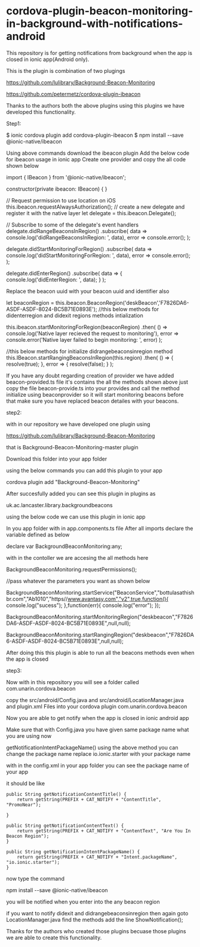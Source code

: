 # cordova-plugin-beacon-monitoring-in-background-with-notifications-android

This repository is for getting notifications from background when the app is closed in ionic app(Android only).



This is the plugin is combination of two plugings

https://github.com/lulibrary/Background-Beacon-Monitoring

https://github.com/petermetz/cordova-plugin-ibeacon

Thanks to the authors both the above plugins using this plugins we have developed this functionality.


Step1:

$ ionic cordova plugin add cordova-plugin-ibeacon
$ npm install --save @ionic-native/ibeacon

Using above commands download the ibeacon plugin
Add the below code for ibeacon usage in ionic app
Create one provider and copy the all code shown below


import { IBeacon } from '@ionic-native/ibeacon';

constructor(private ibeacon: IBeacon) { }

// Request permission to use location on iOS
this.ibeacon.requestAlwaysAuthorization();
// create a new delegate and register it with the native layer
let delegate = this.ibeacon.Delegate();

// Subscribe to some of the delegate's event handlers
delegate.didRangeBeaconsInRegion()
.subscribe(
data => console.log('didRangeBeaconsInRegion: ', data),
error => console.error();
);

delegate.didStartMonitoringForRegion()
.subscribe(
data => console.log('didStartMonitoringForRegion: ', data),
error => console.error();
);

delegate.didEnterRegion()
.subscribe(
data => {
console.log('didEnterRegion: ', data);
}
);


Replace the beacon uuid with your beacon uuid and identifier also

let beaconRegion = this.ibeacon.BeaconRegion('deskBeacon','F7826DA6-ASDF-ASDF-8024-BC5B71E0893E');
//this below methods for didenterregion and didexit regions methods intialization

this.ibeacon.startMonitoringForRegion(beaconRegion)
.then(
() => console.log('Native layer recieved the request to monitoring'),
error => console.error('Native layer failed to begin monitoring: ', error)
);

//this below methods for initialize didrangebeaconsinregion method
this.IBeacon.startRangingBeaconsInRegion(this.region)
.then(
() => {
resolve(true);
},
error => {
resolve(false);
}
);

If you have any doubt regarding creation of provider we have added beacon-provided.ts file it's contains the all the methods shown above
just copy the file beacon-provide.ts into your provides and call the method initialize using beaconprovider so it will start monitoring beacons
before that make sure you have replaced beacon detailes with your beacons.


step2:

with in our repository we have developed one plugin using

https://github.com/lulibrary/Background-Beacon-Monitoring

that is Background-Beacon-Monitoring-master plugin

Download this folder into your app folder


using the below commands you can add this plugin to your app

cordova plugin add "Background-Beacon-Monitoring"

After succesfully added you can see this plugin in plugins as

uk.ac.lancaster.library.backgroundbeacons


using the below code we can use this plugin in ionic app


In you app folder with in app.components.ts file
After all imports declare the variable defined as below

declare var BackgroundBeaconMonitoring:any;

with in the contoller we are accesing the all methods here

BackgroundBeaconMonitoring.requestPermissions();

//pass whatever the parameters you want as shown below

BackgroundBeaconMonitoring.startService("BeaconService","bottulasathishbr.com","Ab1010","https//www.avantasy.com","v2",true,function(){
console.log("sucess");
},function(err){
console.log("error");
});

BackgroundBeaconMonitoring.startMonitoringRegion("deskbeacon","F7826DA6-ASDF-ASDF-8024-BC5B71E0893E",null,null);

BackgroundBeaconMonitoring.startRangingRegion("deskbeacon","F7826DA6-ASDF-ASDF-8024-BC5B71E0893E",null,null);

After doing this this plugin is able to run all the beacons methods even when the app is closed



step3:

Now with in this repository you will see a folder called 
com.unarin.cordova.beacon

copy the src/android/Config.java and src/android/LocationManager.java and plugin.xml Files into your cordova plugin com.unarin.cordova.beacon


Now you are able to get notify when the app is closed in ionic android app

Make sure that with Config.java you have given same package name what you are using now 

getNotificationIntentPackageName()
using the above method you can change the package name
replace io.ionic.starter with your package name


with in the config.xml in your app folder you can see the package name of your app

it should be like

<widget id="com.ionicframework.appname" version="0.0.1" xmlns="http://www.w3.org/ns/widgets" xmlns:cdv="http://cordova.apache.org/ns/1.0"> 


	public String getNotificationContentTitle() {
		return getString(PREFIX + CAT_NOTIFY + "ContentTitle", "PromoNear");
	
	}

	public String getNotificationContentText() {
		return getString(PREFIX + CAT_NOTIFY + "ContentText", "Are You In Beacon Region");
	}

	public String getNotificationIntentPackageName() {
		return getString(PREFIX + CAT_NOTIFY + "Intent.packageName", "io.ionic.starter");
	}

now type the command 

npm install --save @ionic-native/ibeacon

you will be notified when you enter into the any beacon region 

if you want to notify didexit and didrangebeaconsinregion then again goto LocationManager.java find the methods add the line ShowNotification();



Thanks for the authors who created those plugins becuase those plugins we are able to create this functionality.	






